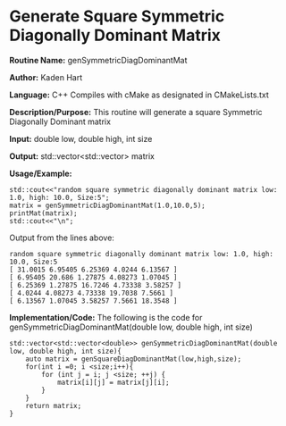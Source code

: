 # Generate Square Symmetric Diagonally Dominant Matrix  

**Routine Name:**           genSymmetricDiagDominantMat

**Author:** Kaden Hart

**Language:** C++ Compiles with cMake as designated in CMakeLists.txt

**Description/Purpose:** This routine will generate a square Symmetric Diagonally Dominant matrix

**Input:** double low, double high, int size

**Output:** std::vector<std::vector<double>> matrix

**Usage/Example:**  

    std::cout<<"random square symmetric diagonally dominant matrix low: 1.0, high: 10.0, Size:5";
    matrix = genSymmetricDiagDominantMat(1.0,10.0,5);
    printMat(matrix);
    std::cout<<"\n";


Output from the lines above:

    random square symmetric diagonally dominant matrix low: 1.0, high: 10.0, Size:5
    [ 31.0015 6.95405 6.25369 4.0244 6.13567 ]
    [ 6.95405 20.686 1.27875 4.08273 1.07045 ]
    [ 6.25369 1.27875 16.7246 4.73338 3.58257 ]
    [ 4.0244 4.08273 4.73338 19.7038 7.5661 ]
    [ 6.13567 1.07045 3.58257 7.5661 18.3548 ]

**Implementation/Code:** The following is the code for genSymmetricDiagDominantMat(double low, double high, int size)

    std::vector<std::vector<double>> genSymmetricDiagDominantMat(double low, double high, int size){
        auto matrix = genSquareDiagDominantMat(low,high,size);
        for(int i =0; i <size;i++){
            for (int j = i; j <size; ++j) {
                matrix[i][j] = matrix[j][i];
            }
        }
        return matrix;
    }
